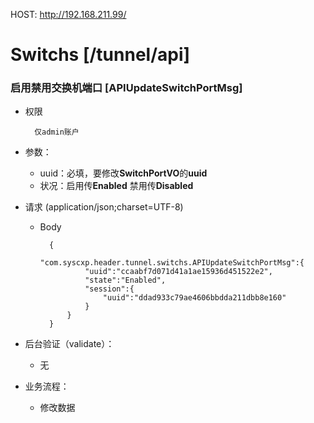 HOST: http://192.168.211.99/

# Switchs [/tunnel/api]

### 启用禁用交换机端口 [APIUpdateSwitchPortMsg]

+ 权限
        
        仅admin账户

+ 参数：
    + uuid：必填，要修改**SwitchPortVO**的**uuid**
    + 状况：启用传**Enabled**  禁用传**Disabled**

+ 请求 (application/json;charset=UTF-8)

    + Body
    
            {
                "com.syscxp.header.tunnel.switchs.APIUpdateSwitchPortMsg":{
                    "uuid":"ccaabf7d071d41a1ae15936d451522e2",
                    "state":"Enabled",
                    "session":{
                        "uuid":"ddad933c79ae4606bbdda211dbb8e160"
                    }
                }
            }

+ 后台验证（validate）：
    + 无

+ 业务流程：
    + 修改数据